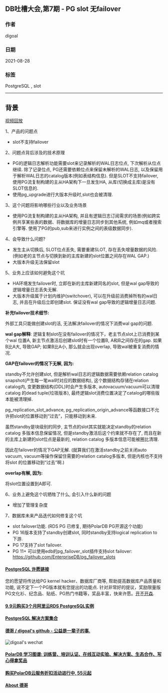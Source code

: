 ## DB吐槽大会,第7期 - PG slot 无failover    
                    
### 作者                    
digoal                    
                    
### 日期      
2021-08-28     
              
### 标签       
PostgreSQL , slot           
          
----          
            
## 背景                
[视频回放](https://www.bilibili.com/video/BV1R3411B7Dy/)       
        
1、产品的问题点        
- slot不支持failover    
        
2、问题点背后涉及的技术原理      
- PG的逻辑日志解析功能需要slot来记录解析的WAL日志位点, 下次解析从位点继续. 除了记录位点, PG还需要依赖位点来保留未解析的WAL日志, 以及保留用于解析WAL日志的catalog版本(例如表结构信息). 但是SLOT不支持failover, 使用PG流复制构建的主从HA架构下一旦发生HA, 从库(切换成主库)是没有SLOT信息的.   
- 使用pg_upgrade进行大版本升级时,slot也会被清理.   
        
3、这个问题将影响哪些行业以及业务场景      
- 使用PG流复制构建的主从HA架构, 并且有逻辑日志订阅需求的场景(例如跨实例共享某些表的数据、将数据库的增量日志同步到其他系统, 例如mq或者搜索引擎等. 使用了PG的pub,sub来进行实例之间的表级数据同步).     
       
4、会导致什么问题?      
- 发生主从切换后, SLOT位点丢失, 需要重建SLOT, 存在丢失增量数据的风险. (例如老的主节点与切换到新的主库新建的slot位置之间存在WAL GAP.)  
- 大版本升级无法保留slot  
            
5、业务上应该如何避免这个坑     
- HA环境发生failover时, 立即在新的主库新建同名的slot, 但是wal gap导致的逻辑增量日志丢失无解.   
- 大版本升级属于计划内维护(switchover), 可以在升级前消费掉所有的wal日志, 并且在升级后立即创建slot. 保证没有wal gap导致的逻辑增量日志问题.
   
<b>补充failover技术细节:</b>   
   
外部工具只能做创建slot的活, 无法解决failover的情况下消费wal gap的问题.    
  
<b>wal gap解释</b>: 逻辑复制slot在没有failover的情况下，老主节点slot上已消费到某个wal 位置A, 新主节点激活后创建slot时有一个位置B, A和B之间存在的gap. 如果B比A大, 导致GAP; 如果B比A小, 那么就会出现overlap, 导致wal被重复消费的情况.    
  
<b>GAP在failover的情况下无解, 因为:</b>  
  
standby不允许创建slot, 但是解析wal日志的逻辑数据需要依赖relation catalog snapshot(产生每一笔wal时对应的数据结构), 这个数据结构存储在relation catalog内, 变更数据结构(DDL)时会产生多版本, autovacuum/vacuum可以清理catalog 的dead tuple(垃圾版本), 最终逻辑slot消费位置决定了catalog的哪些版本能被清理掉.   
  
pg_replication_slot_advance, pg_replication_origin_advance等函数接口不允许把slot的位置移动到“过去”，只能移动到未来.   
  
虽然standby是块级别的同步, 主节点的slot其实就能决定standby的relation catalog 多版本信息保留情况, 但是standby激活后这个约束就不存在了, 而且在新的主库上新建的slot位点是最新的, relation catalog 多版本信息可能被圈比清理.    
  
因此在failover的情况下GAP无解.  (就算我们在激活standby之前关闭auto vacuum, vacuum等操作保留住需要的relation catalog多版本, 但是内核也不支持将slot 的位置移动到“过去”啊.)   
  
<b>overlap有解, 因为:</b>  
  
将slot位置设置到A即可.    
  
  
            
6、业务上避免这个坑牺牲了什么, 会引入什么新的问题      
- 增加了管理复杂度   
              
7、数据库未来产品迭代如何修复这个坑      
- slot failover功能. (RDS PG 已修复, 期待PolarDB PG开源这个功能)  
- PG 16版本支持了standby创建slot, 同时standby支持logical replication to 下游.
- PG 17支持了slot failover. 
- PG 11+ 可以使用edb的pg_failover_slot插件支持slot failover: https://github.com/EnterpriseDB/pg_failover_slots  
    
      
  
#### [PostgreSQL 许愿链接](https://github.com/digoal/blog/issues/76 "269ac3d1c492e938c0191101c7238216")
您的愿望将传达给PG kernel hacker、数据库厂商等, 帮助提高数据库产品质量和功能, 说不定下一个PG版本就有您提出的功能点. 针对非常好的提议，奖励限量版PG文化衫、纪念品、贴纸、PG热门书籍等，奖品丰富，快来许愿。[开不开森](https://github.com/digoal/blog/issues/76 "269ac3d1c492e938c0191101c7238216").  
  
  
#### [9.9元购买3个月阿里云RDS PostgreSQL实例](https://www.aliyun.com/database/postgresqlactivity "57258f76c37864c6e6d23383d05714ea")
  
  
#### [PostgreSQL 解决方案集合](https://yq.aliyun.com/topic/118 "40cff096e9ed7122c512b35d8561d9c8")
  
  
#### [德哥 / digoal's github - 公益是一辈子的事.](https://github.com/digoal/blog/blob/master/README.md "22709685feb7cab07d30f30387f0a9ae")
  
  
![digoal's wechat](../pic/digoal_weixin.jpg "f7ad92eeba24523fd47a6e1a0e691b59")
  
  
#### [PolarDB 学习图谱: 训练营、培训认证、在线互动实验、解决方案、生态合作、写心得拿奖品](https://www.aliyun.com/database/openpolardb/activity "8642f60e04ed0c814bf9cb9677976bd4")
  
  
#### [购买PolarDB云服务折扣活动进行中, 55元起](https://www.aliyun.com/activity/new/polardb-yunparter?userCode=bsb3t4al "e0495c413bedacabb75ff1e880be465a")
  
  
#### [About 德哥](https://github.com/digoal/blog/blob/master/me/readme.md "a37735981e7704886ffd590565582dd0")
  
